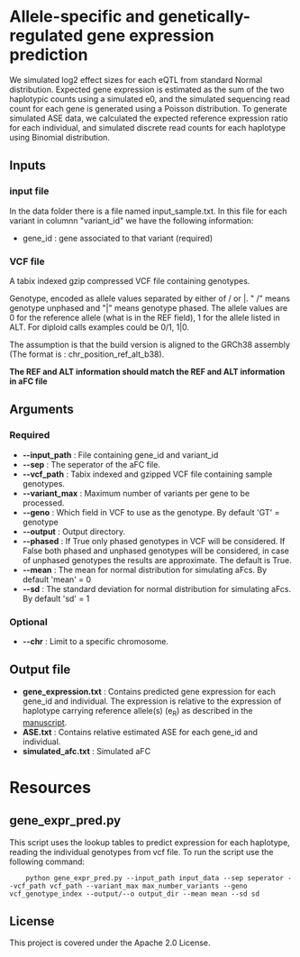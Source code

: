 # Allele-specific and genetically-regulated gene expression prediction
We simulated log2 effect sizes for each eQTL from standard Normal distribution. Expected gene expression is estimated as the sum of the two haplotypic counts using a simulated e0, and the simulated sequencing read count for each gene is generated using a Poisson distribution. To generate simulated ASE data, we calculated the expected reference expression ratio for each individual, and simulated discrete read counts for each haplotype using Binomial distribution.

## Inputs

### input file
In the data folder there is a file named input_sample.txt. In this file for each variant in columnn "variant_id" we have the following information:

- gene_id : gene associated to that variant (required)


### VCF file

A tabix indexed gzip compressed VCF file containing genotypes.

Genotype, encoded as allele values separated by either of / or |. " /" means genotype unphased and "|" means genotype phased. The allele values are 0 for the reference allele (what is in the REF  field), 1 for the allele listed in ALT. For diploid calls examples could be 0/1, 1|0.

The assumption is that the build version is aligned to the GRCh38 assembly (The format is : chr_position_ref_alt_b38).

**The REF and ALT information should match the REF and ALT information in aFC file**

## Arguments

### Required

- **--input_path** : File containing gene_id and variant_id
- **--sep** : The seperator of the aFC file.
- **--vcf_path** : Tabix indexed and gzipped VCF file containing sample genotypes.
- **--variant_max** : Maximum number of variants per gene to be processed.
- **--geno** : Which field in VCF to use as the genotype. By default 'GT' = genotype
- **--output** : Output directory.
- **--phased** : If True only phased genotypes in VCF will be considered. If False both phased and unphased genotypes will be considered, in case of unphased genotypes the results are approximate. The default is True.
- **--mean** : The mean for normal distribution for simulating aFcs. By default 'mean' = 0
- **--sd** : The standard deviation for normal distribution for simulating aFcs. By default 'sd' = 1

### Optional
- **--chr** : Limit to a specific chromosome.

## Output file

- **gene_expression.txt** : Contains predicted gene expression for each gene_id and individual. The expression is relative to the expression of haplotype carrying reference allele(s) (e<sub>R</sub>) as described in the [manuscript](https://www.biorxiv.org/content/10.1101/2022.01.28.478116v1).
- **ASE.txt** : Contains relative estimated ASE for each gene_id and individual.
- **simulated_afc.txt** : Simulated aFC

# Resources

## gene_expr_pred.py
This script uses the lookup tables to predict expression for each haplotype, reading the individual genotypes from vcf file. To run the script use the following command:

```Shell
    python gene_expr_pred.py --input_path input_data --sep seperator --vcf_path vcf_path --variant_max max_number_variants --geno vcf_genotype_index --output/--o output_dir --mean mean --sd sd
``` 

## License
This project is covered under the Apache 2.0 License.
